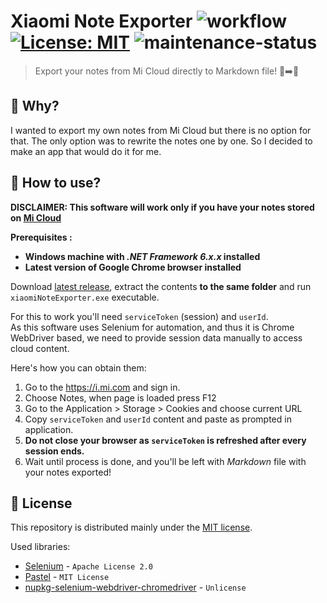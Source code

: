 Xiaomi Note Exporter
![workflow](https://github.com/nogiszd/xiaomi-note-exporter/actions/workflows/build.yml/badge.svg) [![License: MIT](https://img.shields.io/badge/License-MIT-yellow.svg)](https://opensource.org/licenses/MIT) ![maintenance-status](https://img.shields.io/badge/maintenance-actively--developed-brightgreen.svg)
=================================

> Export your notes from Mi Cloud directly to Markdown file! 📝➡️🧾

🤔 Why?
------------
I wanted to export my own notes from Mi Cloud but there is no option for that. The only option was to rewrite the notes one by one. So I decided to make an app that would do it for me.

💁 How to use?
--------------------
**DISCLAIMER: This software will work only if you have your notes stored on [Mi Cloud](https://i.mi.com/)**

**Prerequisites :**
 - **Windows machine with _.NET Framework 6.x.x_ installed**
 - **Latest version of Google Chrome browser installed**

Download [latest release](https://github.com/nogiszd/xiaomi-note-exporter/releases/latest), extract the contents **to the same folder** and run `xiaomiNoteExporter.exe` executable.

For this to work you'll need `serviceToken` (session) and `userId`.  
As this software uses Selenium for automation, and thus it is Chrome WebDriver based, we need to provide session data manually to access cloud content. 

Here's how you can obtain them:

 1. Go to the https://i.mi.com and sign in.
 2. Choose Notes, when page is loaded press F12
 3. Go to the Application > Storage > Cookies and choose current URL
 4. Copy `serviceToken` and `userId` content and paste as prompted in application.
 5. **Do not close your browser as `serviceToken` is refreshed after every session ends.**
 6. Wait until process is done, and you'll be left with _Markdown_ file with your notes exported!

📜 License
---------------
This repository is distributed mainly under the [MIT license](https://github.com/nogiszd/xiaomi-note-exporter/blob/master/LICENSE.txt). 

Used libraries:

 - [Selenium](https://www.selenium.dev/) - `Apache License 2.0`
 - [Pastel](https://github.com/silkfire/Pastel) - `MIT License`
 - [nupkg-selenium-webdriver-chromedriver](https://github.com/jsakamoto/nupkg-selenium-webdriver-chromedriver/) - `Unlicense`
